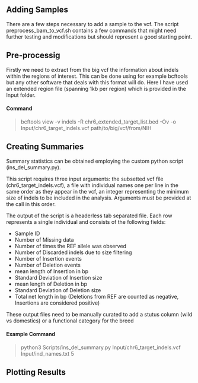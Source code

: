 ## Adding Samples

There are a few steps necessary to add a sample to the vcf. The script preprocess_bam_to_vcf.sh contains a few commands that might need further testing and modifications but should represent a good starting point.

## Pre-processig

Firstly we need to extract from the big vcf the information about indels within the regions of interest. This can be done using for example bcftools but any other software that deals with this format will do. Here I have used an extended region file (spanning 1kb per region) which is provided in the Input folder.

#### Command
> bcftools view -v indels -R chr6_extended_target_list.bed -Ov -o Input/chr6_target_indels.vcf path/to/big/vcf/from/NIH

## Creating Summaries
Summary statistics can be obtained employing the custom python script (ins_del_summary.py).

This script requires three input arguments: the subsetted vcf file (chr6_target_indels.vcf), a file with individual names one per line in the same order as they appear in the vcf, an integer representing the minimum size of indels to be included in the analysis. Arguments must be provided at the call in this order. 

The output of the script is a headerless tab separated file. Each row represents a single individual and consists of the following fields: 
- Sample ID
- Number of Missing data
- Number of times the REF allele was observed
- Number of Discarded indels due to size filtering
- Number of Insertion events
- Number of Deletion events
- mean length of Insertion in bp
- Standard Deviation of Insertion size
- mean length of Deletion in bp
- Standard Deviation of Deletion size
- Total net length in bp (Deletions from REF are counted as negative, Insertions are considered positive)

These output files need to be manually curated to add a stutus column (wild vs domestics) or a functional category for the breed

#### Example Command

> python3 Scripts/ins_del_summary.py Input/chr6_target_indels.vcf Input/ind_names.txt 5

## Plotting Results
